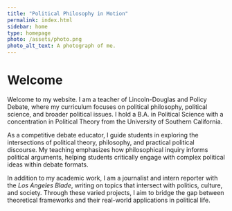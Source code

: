 ```yaml
---
title: "Political Philosophy in Motion"
permalink: index.html
sidebar: home
type: homepage
photo: /assets/photo.png
photo_alt_text: A photograph of me.
---
```


# Welcome

Welcome to my website. I am a teacher of Lincoln-Douglas and Policy Debate, where my curriculum focuses on political philosophy, political science, and broader political issues. I hold a B.A. in Political Science with a concentration in Political Theory from the University of Southern California.

As a competitive debate educator, I guide students in exploring the intersections of political theory, philosophy, and practical political discourse. My teaching emphasizes how philosophical inquiry informs political arguments, helping students critically engage with complex political ideas within debate formats.

In addition to my academic work, I am a journalist and intern reporter with the *Los Angeles Blade*, writing on topics that intersect with politics, culture, and society. Through these varied projects, I aim to bridge the gap between theoretical frameworks and their real-world applications in political life.
